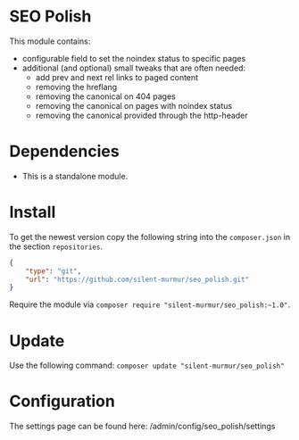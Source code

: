 # SEO Polish

This module contains:

- configurable field to set the noindex status to specific pages 
- additional (and optional) small tweaks that are often needed:
  - add prev and next rel links to paged content
  - removing the hreflang
  - removing the canonical on 404 pages
  - removing the canonical on pages with noindex status
  - removing the canonical provided through the http-header

# Dependencies

- This is a standalone module.

# Install

To get the newest version copy the following string into the `composer.json` in the section `repositories`.

```json
{
    "type": "git",
    "url": "https://github.com/silent-murmur/seo_polish.git"
}
```

Require the module via `composer require "silent-murmur/seo_polish:~1.0"`.

# Update

Use the following command: `composer update "silent-murmur/seo_polish"`

# Configuration

The settings page can be found here: /admin/config/seo_polish/settings